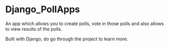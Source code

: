 # Django_PollApps
<p>An app which allows you to create polls, vote in those polls and also allows to view results of the polls.</p> 
<p>Built with Django, do go through the project to learn more.</p>
